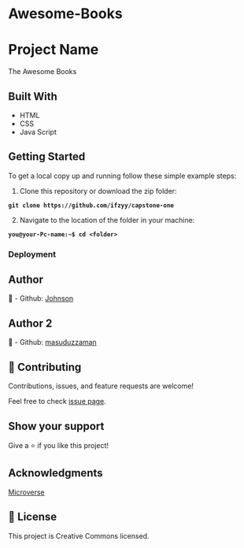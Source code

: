 # Awesome-Books
# Project Name
The Awesome Books

## Built With
- HTML
- CSS
- Java Script

## Getting Started

To get a local copy up and running follow these simple example steps:

1. Clone this repository or download the zip folder:

**``git clone https://github.com/ifzyy/capstone-one``**

2. Navigate to the location of the folder in your machine:

**``you@your-Pc-name:~$ cd <folder>``**
### Deployment


## Author
👤 - Github: [Johnson](https://github.com/ifzyy)
## Author 2
👤 - Github: [masuduzzaman](https://github.com/Masuduzzaman811)

## 🤝 Contributing
Contributions, issues, and feature requests are welcome!

Feel free to check [issue page](https://github.com/ifzyy/awesome-books/issues).

## Show your support
Give a ⭐️ if you like this project!

## Acknowledgments
[Microverse](https://bit.ly/MicroverseTN)

## 📝 License
This project is Creative Commons licensed.
